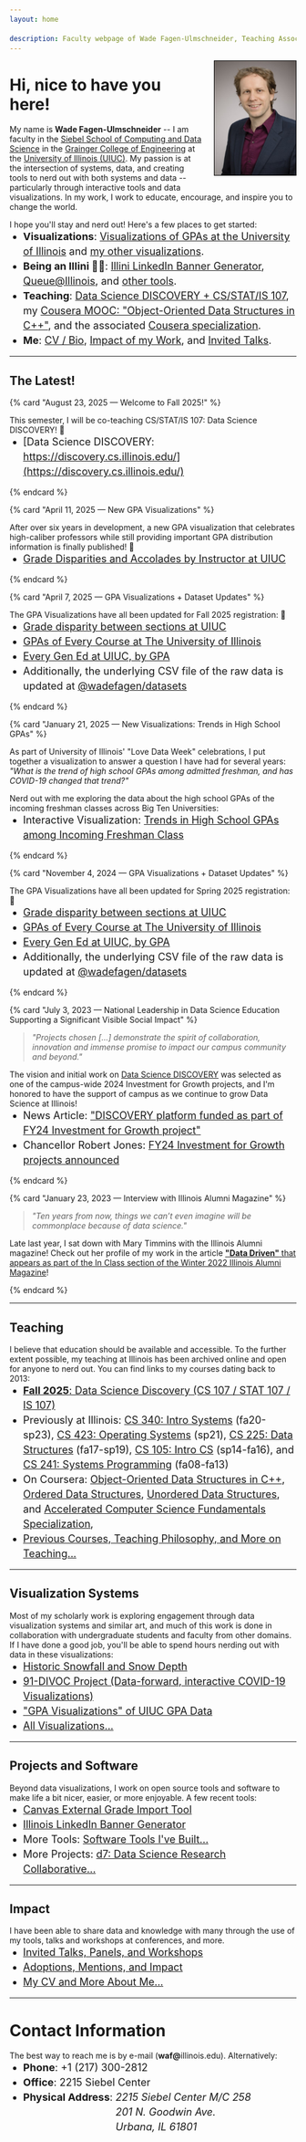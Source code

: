 ```yaml
---
layout: home

description: Faculty webpage of Wade Fagen-Ulmschneider, Teaching Associate Professor of Computer Science at The University of Illinois
---
```


<style>
.ion { margin-right: 3px; }

.main-card {
  border: solid 1px hsl(173, 30%, 50%);
  padding: 10px;
  padding-bottom: 0px;
  background-color: hsl(173, 3%, 97%);
}

p + ul {
  margin-top: -14px;
}

li {
  font-size: 18px;
  line-height: 26px;
}
</style>




<img alt="Wade Fagen-Ulmschneider" src="/static/images/fagen-ulmschneider.jpg" style="max-height: 200px; float: right; border: solid 1px black; margin-left: 20px; margin-bottom: 20px;">

# Hi, nice to have you here!

My name is **Wade Fagen-Ulmschneider** -- I am faculty in the [Siebel School of Computing and Data Science](https://siebelschool.illinois.edu/) in the [Grainger College of Engineering](https://grainger.illinois.edu/) at the [University of Illinois (UIUC)](https://illinois.edu/).  My passion is at the intersection of systems, data, and creating tools to nerd out with both systems and data -- particularly through interactive tools and data visualizations.  In my work, I work to educate, encourage, and inspire you to change the world.

I hope you'll stay and nerd out!  Here's a few places to get started:

- **Visualizations**: [Visualizations of GPAs at the University of Illinois](https://waf.cs.illinois.edu/discovery/gpa/) and [my other visualizations](/visualizations/).
- **Being an Illini 🧡💙**: [Illini LinkedIn Banner Generator](https://d7.cs.illinois.edu/projects/linkedin-banner-image/generate/), [Queue@Illinois](https://queue.illinois.edu/), and [other tools](/tools/).
- **Teaching**: [Data Science DISCOVERY + CS/STAT/IS 107](https://discovery.cs.illinois.edu/), my [Cousera MOOC: "Object-Oriented Data Structures in C++"](https://www.coursera.org/learn/cs-fundamentals-1), and the associated [Cousera specialization](https://www.coursera.org/specializations/cs-fundamentals).
- **Me**: [CV / Bio](/about/), [Impact of my Work](/impact/), and [Invited Talks](/talks/).

<!--
In the past decade, I have had the honor to teach over 200,000 students between my open-access [courses at Illinois](/teaching/) and my [MOOCs](https://www.coursera.org/learn/cs-fundamentals-1)/[specalization](https://www.coursera.org/specializations/cs-fundamentals) on Coursera. In 2023, my [DISCOVERY platform](https://discovery.cs.illinois.edu/) work with [Prof. Karle Flanagan](https://kflan.stat.illinois.edu/) was [selected as one of the campus investments for growth](https://provost.illinois.edu/about/initiatives/investment-for-growth-program/fy24-funded-programs/) to establish Illinois as a national leader in data science education.

When I'm not teaching, my passion is visualizing data in a way that readers can nerd out with for hours.  You can find my work in [visualizations of GPAs at the University of Illinois](https://waf.cs.illinois.edu/discovery/gpa/), my [data-forward, interactive visualizations of COVID-19 as part of my 91-DIVOC project](https://91-divoc.com/pages/covid-visualization/), or any of [my other visualizations](/visualizations/).

Finally, I love being an ILL-INI 🧡💙 and I am always working on a project to highlight Illini and make our Illinois courses more visible.  Recent projects have included the [Illini LinkedIn Banner Generator](https://d7.cs.illinois.edu/projects/linkedin-banner-image/generate/), [Queue@Illinois](https://queue.illinois.edu/), and [others](/tools/).
-->

<hr style="clear: both">

<!--
### Quick Links

<style>
.waf-quick-links {
  background-color: white !important;
  
}

.waf-quick-links .topic {
  float: left;
  font-weight: bold;
  clear: both;
}

.waf-quick-links ul {
  list-style: none;
}

.waf-quick-links li {
  float: left;
  padding-left: 10px;
  margin-left: 2px;
}

.waf-quick-links li:before {
  content: '\00BB';
  margin-right: 2px;
}

</style>

<div class="waf-quick-links">
  <div class="topic">Teaching:</div>
  <ul>
    <li>CS 240</li>
    <li>CS/STAT/IS 107</li>
    <li>CS 225</li>
    <li>Previous Courses</li>
    <li>Teaching Philosophy</li>
  </ul>

  <div class="topic">Visualizations:</div>
  <ul>
    <li>91-DIVOC (COVID-19)</li>
    <li>GPA Visualizations</li>
    <li>All Visualizations</li>
  </ul>

  <div class="topic">Projects:</div>
  <ul>
    <li>Illinois LinkedIn Banner</li>
    <li>Computer Generated Music</li>
    <li>All Projects</li>
  </ul>
  <div style="clear: both"></div>
</div>
<hr>
-->

<style>
.card-title {
  font-size: 18px;
  font-weight: bold;
}
</style>

## The Latest!

{% card "August 23, 2025 &mdash; Welcome to Fall 2025!" %}

This semester, I will be co-teaching CS/STAT/IS 107: Data Science DISCOVERY! 🎉

- [Data Science DISCOVERY: https://discovery.cs.illinois.edu/](https://discovery.cs.illinois.edu/)

{% endcard %}


{% card "April 11, 2025 &mdash; New GPA Visualizations" %}

After over six years in development, a new GPA visualization that celebrates high-caliber professors while still providing important GPA distribution information is finally published! 🎉

- [Grade Disparities and Accolades by Instructor at UIUC](https://waf.cs.illinois.edu/visualizations/Grade-Disparities-and-Accolades-by-Instructor/)

{% endcard %}


{% card "April 7, 2025 &mdash; GPA Visualizations + Dataset Updates" %}

The GPA Visualizations have all been updated for Fall 2025 registration: 🎉

- [Grade disparity between sections at UIUC](https://waf.cs.illinois.edu/discovery/grade_disparity_between_sections_at_uiuc/)
- [GPAs of Every Course at The University of Illinois](https://waf.cs.illinois.edu/discovery/gpa_of_every_course_at_illinois/)
- [Every Gen Ed at UIUC, by GPA](https://waf.cs.illinois.edu/discovery/every_gen_ed_at_uiuc_by_gpa/)
- Additionally, the underlying CSV file of the raw data is updated at [@wadefagen/datasets](https://github.com/wadefagen/datasets)

{% endcard %}


{% card "January 21, 2025 &mdash; New Visualizations: Trends in High School GPAs" %}

As part of University of Illinois' "Love Data Week" celebrations, I put together a visualization to answer a question I have had for several years: *"What is the trend of high school GPAs among admitted freshman, and has COVID-19 changed that trend?"*

Nerd out with me exploring the data about the high school GPAs of the incoming freshman classes across Big Ten Universities:

- Interactive Visualization: [Trends in High School GPAs among Incoming Freshman Class](http://waf.cs.illinois.edu/visualizations/Trends-in-High-School-GPAs-of-Incoming-Freshman/)

{% endcard %}


{% card "November 4, 2024 &mdash; GPA Visualizations + Dataset Updates" %}

The GPA Visualizations have all been updated for Spring 2025 registration: 🎉

- [Grade disparity between sections at UIUC](https://waf.cs.illinois.edu/discovery/grade_disparity_between_sections_at_uiuc/)
- [GPAs of Every Course at The University of Illinois](https://waf.cs.illinois.edu/discovery/gpa_of_every_course_at_illinois/)
- [Every Gen Ed at UIUC, by GPA](https://waf.cs.illinois.edu/discovery/every_gen_ed_at_uiuc_by_gpa/)
- Additionally, the underlying CSV file of the raw data is updated at [@wadefagen/datasets](https://github.com/wadefagen/datasets)

{% endcard %}


{% card "July 3, 2023 &mdash; National Leadership in Data Science Education Supporting a Significant Visible Social Impact" %}

> *"Projects chosen [...] demonstrate the spirit of collaboration, innovation and immense promise to impact our campus community and beyond."*

The vision and initial work on [Data Science DISCOVERY](https://discovery.cs.illinois.edu/) was selected as one of the campus-wide 2024 Investment for Growth projects, and I'm honored to have the support of campus as we continue to grow Data Science at Illinois!

- News Article: ["DISCOVERY platform funded as part of FY24 Investment for Growth project"](https://stat.illinois.edu/news/2023-05-25/discovery-platform-funded-part-fy24-investment-growth-project)
- Chancellor Robert Jones: [FY24 Investment for Growth projects announced](https://massmail.illinois.edu/massmail/1521402670.html)

{% endcard %}


{% card "January 23, 2023 &mdash; Interview with Illinois Alumni Magazine" %}

> *"Ten years from now, things we can’t even imagine will be commonplace because of data science."*

Late last year, I sat down with Mary Timmins with the Illinois Alumni magazine!  Check out her profile of my work in the article [**"Data Driven"** that appears as part of the In Class section of the Winter 2022 Illinois Alumni Magazine](https://www.illinoisalumnimagazine.org/illinoisalumni/winter_2022/MobilePagedArticle.action?articleId=1850373&lm=1673635147000#articleId1850373)!

{% endcard %}


<hr>

## Teaching

I believe that education should be available and accessible.  To the further extent possible, my teaching at Illinois has been archived online and open for anyone to nerd out.  You can find links to my courses dating back to 2013:

- [**Fall 2025**: Data Science Discovery (CS 107 / STAT 107 / IS 107)](https://discovery.cs.illinois.edu/)
- Previously at Illinois: [CS 340: Intro Systems](https://courses.grainger.illinois.edu/cs340/sp2023/) (fa20-sp23), [CS 423: Operating Systems](https://courses.grainger.illinois.edu/cs423/sp2021/syllabus/) (sp21), [CS 225: Data Structures](https://courses.grainger.illinois.edu/cs225/sp2019/info/syllabus/) (fa17-sp19), [CS 105: Intro CS](https://courses.grainger.illinois.edu/cs105/sp2015/syllabus.php) (sp14-fa16), and [CS 241: Systems Programming](https://courses.grainger.illinois.edu/cs241/fa2013/syllabus.html) (fa08-fa13)
- On Coursera: [Object-Oriented Data Structures in C++](https://www.coursera.org/learn/cs-fundamentals-1), [Ordered Data Structures](https://www.coursera.org/learn/cs-fundamentals-2), [Unordered Data Structures](https://www.coursera.org/learn/cs-fundamentals-3), and [Accelerated Computer Science Fundamentals Specialization](https://www.coursera.org/specializations/cs-fundamentals), 
- [Previous Courses, Teaching Philosophy, and More on Teaching...](/teaching/)

<hr>

## Visualization Systems

Most of my scholarly work is exploring engagement through data visualization systems and similar art, and much of this work is done in collaboration with undergraduate students and faculty from other domains.  If I have done a good job, you'll be able to spend hours nerding out with data in these visualizations:

- [Historic Snowfall and Snow Depth](https://vis.cs.illinois.edu/weather/historic-snowfall-and-snow-depth/)
- [91-DIVOC Project (Data-forward, interactive COVID-19 Visualizations)](https://91-divoc.com/)
- ["GPA Visualizations" of UIUC GPA Data](/discovery/gpa/)
- [All Visualizations...](/visualizations/)

<hr>

## Projects and Software

Beyond data visualizations, I work on open source tools and software to make life a bit nicer, easier, or more enjoyable.  A few recent tools:

- [Canvas External Grade Import Tool](/tools/Canvas-External-Grade-Import-Tool/)
- [Illinois LinkedIn Banner Generator](https://d7.cs.illinois.edu/projects/linkedin-banner-image/generate/)
- More Tools: [Software Tools I've Built...](/tools/)
- More Projects: [d7: Data Science Research Collaborative...](http://d7.cs.illinois.edu/visualizations/)

<!-- - [All Projects and Software...](https://queue.illinois.edu/projects/) -->

<hr>

## Impact

I have been able to share data and knowledge with many through the use of my tools, talks and workshops at conferences, and more.

- [Invited Talks, Panels, and Workshops](/talks/)
- [Adoptions, Mentions, and Impact](/impact/)
- [My CV and More About Me...](/about/)

<hr>


# Contact Information
<p>
  The best way to reach me is by e-mail (<b>waf@</b>illinois.edu).  Alternatively:
</p>
<ul>
  <li><b>Phone</b>: +1 (217) 300-2812</li>
  <li><b>Office</b>: 2215 Siebel Center</li>
  <li>
    <div>
      <b>Physical Address</b>:
      <address style="display: inline-table;">
        2215 Siebel Center M/C 258<br>
        201 N. Goodwin Ave.<br>
        Urbana, IL 61801
      </address>
    </div>
  </li>
</ul>

